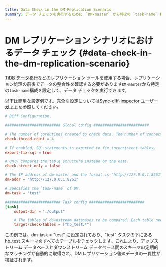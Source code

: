 ```yaml
---
title: Data Check in the DM Replication Scenario
summary: データ チェックを実行するために、`DM-master` から特定の `task-name` 構成を設定する方法について学習します。
---
```


# DM レプリケーション シナリオにおけるデータ チェック {#data-check-in-the-dm-replication-scenario}

[TiDB データ移行](/dm/dm-overview.md)などのレプリケーション ツールを使用する場合、レプリケーション処理の前後でデータの整合性を確認する必要があります`DM-master`から特定の`task-name`構成を設定して、データ チェックを実行できます。

以下は簡単な設定例です。完全な設定については[Sync-diff-inspector ユーザーガイド](/sync-diff-inspector/sync-diff-inspector-overview.md)を参照してください。

```toml
# Diff Configuration.

######################### Global config #########################

# The number of goroutines created to check data. The number of connections between upstream and downstream databases are slightly greater than this value.
check-thread-count = 4

# If enabled, SQL statements is exported to fix inconsistent tables.
export-fix-sql = true

# Only compares the table structure instead of the data.
check-struct-only = false

# The IP address of dm-master and the format is "http://127.0.0.1:8261".
dm-addr = "http://127.0.0.1:8261"

# Specifies the `task-name` of DM.
dm-task = "test"

######################### Task config #########################
[task]
    output-dir = "./output"

    # The tables of downstream databases to be compared. Each table needs to contain the schema name and the table name, separated by '.'
    target-check-tables = ["hb_test.*"]
```

この例では、dm-task = &quot;test&quot; に設定されており、&quot;test&quot; タスクの下にある hb_test スキーマのすべてのテーブルをチェックします。これにより、アップストリーム データベースとダウンストリーム データベース間のスキーマの定期的なマッチングが自動的に取得され、DM レプリケーション後のデータの一貫性が検証されます。
